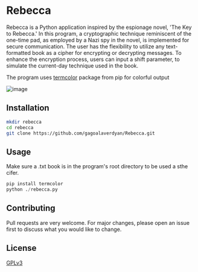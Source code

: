 # Rebecca

Rebecca is a Python application inspired by the espionage novel, 'The Key to Rebecca.' In this program, a cryptographic technique reminiscent of the one-time pad, as employed by a Nazi spy in the novel, is implemented for secure communication. The user has the flexibility to utilize any text-formatted book as a cipher for encrypting or decrypting messages. To enhance the encryption process,
users can input a shift parameter, to simulate the current-day technique used in the book.

The program uses [termcolor](https://pypi.org/project/termcolor/) package from pip for colorful output

![image](https://i.imgur.com/oMaW2UD.png)

## Installation

```bash
mkdir rebecca
cd rebecca
git clone https://github.com/gagoalaverdyan/Rebecca.git
```

## Usage

Make sure a .txt book is in the program's root directory to be used a sthe cifer.
```python
pip install termcolor
python ./rebecca.py
```

## Contributing

Pull requests are very welcome. For major changes, please open an issue first
to discuss what you would like to change.

## License

[GPLv3](https://www.gnu.org/licenses/gpl-3.0.en.html)